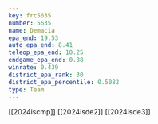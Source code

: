 ```yaml
---
key: frc5635
number: 5635
name: Demacia
epa_end: 19.53
auto_epa_end: 8.41
teleop_epa_end: 10.25
endgame_epa_end: 0.88
winrate: 0.439
district_epa_rank: 30
district_epa_percentile: 0.5082
type: Team
---
```

[[2024iscmp]]
[[2024isde2]]
[[2024isde3]]
